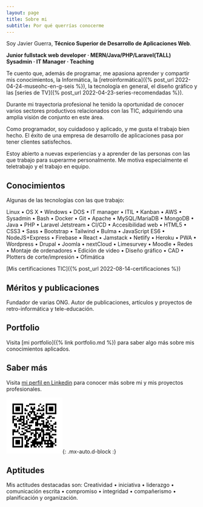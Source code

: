```yaml
---
layout: page
title: Sobre mi
subtitle: Por qué querrías conocerme
---
```


Soy Javier Guerra, **Técnico Superior de Desarrollo de Aplicaciones Web**.

**Junior fullstack web developer · MERN/Java/PHP/Laravel(TALL)  
Sysadmin · IT Manager · Teaching**

Te cuento que, además de programar, me apasiona aprender y compartir mis conocimientos, la Informática, la [retroinformática]({% post_url 2022-04-24-museohc-en-g-seis %}), la tecnología en general, el diseño gráfico y las [series de TV]({% post_url 2022-04-23-series-recomendadas %}).

Durante mi trayectoria profesional he tenido la oportunidad de conocer varios sectores productivos relacionados con las TIC, adquiriendo una amplia visión de conjunto en este área.

Como programador, soy cuidadoso y aplicado, y me gusta el trabajo bien hecho. El éxito de una empresa de desarrollo de aplicaciones pasa por tener clientes satisfechos.

Estoy abierto a nuevas experiencias y a aprender de las personas con las que trabajo para superarme personalmente. Me motiva especialmente el teletrabajo y el trabajo en equipo.

## Conocimientos
Algunas de las tecnologías con las que trabajo:

Linux • OS X • Windows • DOS • IT manager • ITIL • Kanban • AWS • Sysadmin • Bash • Docker • Git • Apache • MySQL/MariaDB • MongoDB • Java • PHP • Laravel Jetstream  • CI/CD • Accesibilidad web • HTML5 • CSS3 • Sass • Bootstrap • Tailwind • Bulma • JavaScript ES6 • NodeJS+Express • Firebase • React • Jamstack • Netlify • Heroku • PWA • Wordpress • Drupal • Joomla • nextCloud • Limesurvey • Moodle • Redes • Montaje de ordenadores • Edición de video • Diseño gráfico • CAD • Plotters de corte/impresión • Ofimática

[Mis certificaciones TIC]({% post_url 2022-08-14-certificaciones %})

## Méritos y publicaciones
Fundador de varias ONG. Autor de publicaciones, artículos y proyectos de retro-informática y tele-educación.

## Portfolio
Visita [mi portfolio]({% link portfolio.md %}) para saber algo más sobre mis conocimientos aplicados.

## Saber más
Visita [mi perfil en Linkedin](https://linkedin.com/in/javguerra) para conocer más sobre mi y mis proyectos profesionales.

![Código QR](assets/img/qr-code.png){: .mx-auto.d-block :}

## Aptitudes
Mis actitudes destacadas son: Creatividad • iniciativa • liderazgo • comunicación escrita • compromiso • integridad • compañerismo • planificación y organización.

